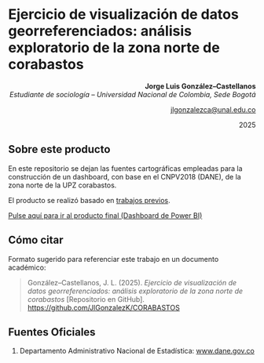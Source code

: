 # Ejercicio de visualización de datos georreferenciados: análisis exploratorio de la zona norte de corabastos

<div align="right">

**Jorge Luis González–Castellanos**  
*Estudiante de sociología – Universidad Nacional de Colombia, Sede Bogotá*  

[jlgonzalezca@unal.edu.co](mailto:jlgonzalezca@unal.edu.co)  

2025  

</div>

## Sobre este producto 

En este repositorio se dejan las fuentes cartográficas empleadas para la construcción de un dashboard, con base en el CNPV2018 (DANE), de la zona norte de la UPZ corabastos. 

El producto se realizó basado en [trabajos previos](https://github.com/JlGonzalezK/DATA_OJD).

[Pulse aquí para ir al producto final (Dashboard de Power BI)](https://app.powerbi.com/view?r=eyJrIjoiMGJlMGFjNDAtYjNlMy00ZDFmLWI4YzMtMDM4ZmExMmQ5MWFlIiwidCI6IjU3N2ZjMWQ4LTA5MjItNDU4ZS04N2JmLWVjNGY0NTVlYjYwMCIsImMiOjR9)

## Cómo citar

Formato sugerido para referenciar este trabajo en un documento académico:

> González–Castellanos, J. L. (2025). *Ejercicio de visualización de datos georreferenciados: análisis exploratorio de la zona norte de corabastos* [Repositorio en GitHub]. https://github.com/JlGonzalezK/CORABASTOS

## Fuentes Oficiales

1. Departamento Administrativo Nacional de Estadística: www.dane.gov.co
